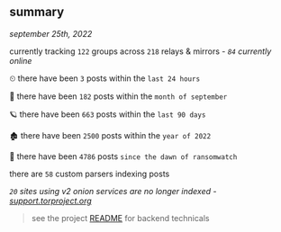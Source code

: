 
## summary
_september 25th, 2022_

currently tracking `122` groups across `218` relays & mirrors - _`84` currently online_

⏲ there have been `3` posts within the `last 24 hours`

🦈 there have been `182` posts within the `month of september`

🪐 there have been `663` posts within the `last 90 days`

🏚 there have been `2500` posts within the `year of 2022`

🦕 there have been `4786` posts `since the dawn of ransomwatch`

there are `58` custom parsers indexing posts

_`20` sites using v2 onion services are no longer indexed - [support.torproject.org](https://support.torproject.org/onionservices/v2-deprecation/)_

> see the project [README](https://github.com/joshhighet/ransomwatch#ransomwatch--) for backend technicals
